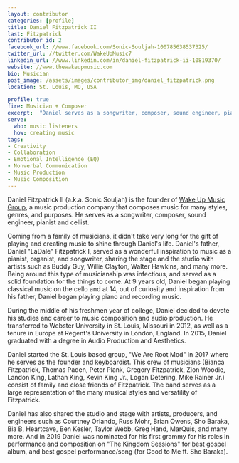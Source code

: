 ```yaml
---
layout: contributor
categories: [profile]
title: Daniel Fitzpatrick II
last: Fitzpatrick
contributor_id: 2
facebook_url: //www.facebook.com/Sonic-Souljah-100785638537325/
twitter_url: //twitter.com/WakeUpMusic7
linkedin_url: //www.linkedin.com/in/daniel-fitzpatrick-ii-10819370/
website: //www.thewakeupmusic.com
bio: Musician
post_image: /assets/images/contributor_img/daniel_fitzpatrick.png
location: St. Louis, MO, USA

profile: true
fire: Musician + Composer
excerpt:  "Daniel serves as a songwriter, composer, sound engineer, pianist and cellist. Career Path: Musician + Composer"
serve:
  who: music listeners
  how: creating music
tags:
- Creativity
- Collaboration
- Emotional Intelligence (EQ)
- Nonverbal Communication
- Music Production
- Music Composition
---
```

Daniel Fitzpatrick II (a.k.a. Sonic Souljah) is the founder of <a href="//www.thewakeupmusic.com">Wake Up Music Group</a>, a music production company that composes music for many styles, genres, and purposes. He serves as a songwriter, composer, sound engineer, pianist and cellist.

Coming from a family of musicians, it didn't take very long for the gift of playing and creating music to shine through Daniel's life. Daniel's father, Daniel "LaDale" Fitzpatrick I, served as a wonderful inspiration to music as a pianist, organist, and songwriter, sharing the stage and the studio with artists such as Buddy Guy, Willie Clayton, Walter Hawkins, and many more. Being around this type of musicianship was infectious, and served as a solid foundation for the things to come. At 9 years old, Daniel began playing  classical music on the cello and at 14, out of curiosity and inspiration from his father, Daniel began playing piano and recording music.

During the middle of his freshmen year of college, Daniel decided to devote his studies and career to music composition and audio production. He transferred to Webster University in St. Louis, Missouri in 2012, as well as a tenure in Europe at Regent's University in London, England. In 2015, Daniel graduated with a degree in Audio Production and Aesthetics.

Daniel started the St. Louis based group, "We Are Root Mod" in 2017 where he serves as the founder and keyboardist. This crew of musicians (Bianca Fitzpatrick, Thomas Paden, Peter Plank, Gregory Fitzpatrick, Zion Woodie, Landon King, Lathan King, Kevin King Jr., Logan Detering, Mike Rainer Jr.) consist of family and close friends of Fitzpatrick. The band serves as a large representation of the many musical styles and versatility of Fitzpatrick.

Daniel has also shared the studio and stage with artists, producers, and engineers such as Courtney Orlando, Russ Mohr, Brian Owens, Sho Baraka, Bia B, Heartcave, Ben Kesler, Taylor Webb, Greg Hand, MarQuis, and many more.  And in 2019 Daniel was nominated for his first grammy for his roles in performance and composition on  "The Kingdom Sessions" for best gospel album, and best gospel performance/song (for Good to Me ft. Sho Baraka). 